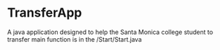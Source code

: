 # TransferApp
A java application designed to help the Santa Monica college student to transfer 
main function is in the /Start/Start.java
